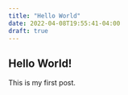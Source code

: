```yaml
---
title: "Hello World"
date: 2022-04-08T19:55:41-04:00
draft: true
---
```


## Hello World!

This is my first post.
